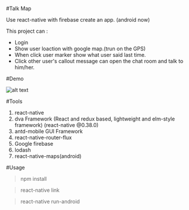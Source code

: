 
#Talk Map

Use react-native with firebase create an app. (android now)

This project can :

* Login
* Show user loaction with google map.(trun on the GPS)
* When click user marker show what user said last time.
* Click other user's callout message can open the chat room and talk to him/her.

#Demo

![alt text](https://github.com/rice0102/talk_map/blob/master/talkmap.PNG "TalkMap")


#Tools
1. react-native
2. dva Framework (React and redux based, lightweight and elm-style framework) (react-native @0.38.0)
3. antd-mobile GUI Framework
4. react-native-router-flux
5. Google firebase
6. lodash
7. react-native-maps(android)

#Usage


> npm install

> react-native link

> react-native run-android


